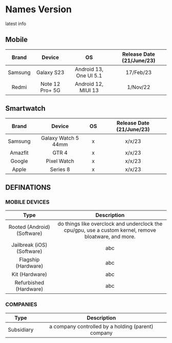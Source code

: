 # Names Version
latest info

## Mobile
| Brand| Device| OS| Release Date (21/June/23)|
| :---: | :---: | :---: |:---: |
|Samsung|Galaxy S23|Android 13, One UI 5.1|17/Feb/23|
|Redmi|Note 12 Pro+ 5G|Android 12, MIUI 13|1/Nov/22|

## Smartwatch
| Brand| Device| OS| Release Date (21/June/23)|
| :---: | :---: | :---: |:---: |
|Samsung| Galaxy Watch 5 44mm|x|x/x/23|
|Amazfit| GTR 4|x|x/x/23|
|Google| Pixel Watch|x|x/x/23|
|Apple| Series 8|x|x/x/23|

## DEFINATIONS

### MOBILE DEVICES
| Type| Description|
| :---: | :---: |
|Rooted (Android)(Software)|do things like overclock and underclock the cpu/gpu, use a custom kernel, remove bloatware, and more.|
|Jailbreak (iOS)(Software)|abc|
|Flagship (Hardware)|abc|
|Kit (Hardware)|abc|
|Refurbished (Hardware)|abc|

### COMPANIES
| Type| Description|
| :---: | :---: |
|Subsidiary|a company controlled by a holding (parent) company|
